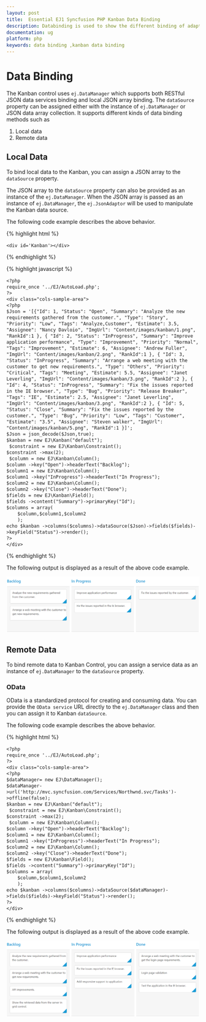 ```yaml
---
layout: post
title:  Essential EJ1 Syncfusion PHP Kanban Data Binding
description: Databinding is used to show the different binding of adaptor section using Syncfusion PHP Kanban component. 
documentation: ug
platform: php
keywords: data binding ,kanban data binding
---
```


# Data Binding  

The Kanban control uses `ej.DataManager` which supports both RESTful JSON data services binding and local JSON array binding. The `dataSource` property can be assigned either with the instance of `ej.DataManager` or JSON data array collection. It supports different kinds of data binding methods such as

1.	Local data
2.	Remote data

## Local Data

To bind local data to the Kanban, you can assign a JSON array to the `dataSource` property.

The JSON array to the `dataSource` property can also be provided as an instance of the `ej.DataManager`. When the JSON array is passed as an instance of `ej.DataManager`, the `ej.JsonAdaptor` will be used to manipulate the Kanban data source.

The following code example describes the above behavior.


{% highlight html %}

    <div id='Kanban'></div> 

{% endhighlight %}

{% highlight javascript %}

    <?php
    require_once '../EJ/AutoLoad.php';
    ?>
    <div class="cols-sample-area">       
    <?php    
    $Json = '[{"Id": 1, "Status": "Open", "Summary": "Analyze the new requirements gathered from the customer.", "Type": "Story", "Priority": "Low", "Tags": "Analyze,Customer", "Estimate": 3.5, "Assignee": "Nancy Davloio", "ImgUrl": "Content/images/kanban/1.png", "RankId":1 }, { "Id": 2, "Status": "InProgress", "Summary": "Improve application performance", "Type": "Improvement", "Priority": "Normal", "Tags": "Improvement", "Estimate": 6, "Assignee": "Andrew Fuller", "ImgUrl": "Content/images/kanban/2.png", "RankId":1 }, { "Id": 3, "Status": "InProgress", "Summary": "Arrange a web meeting with the customer to get new requirements.", "Type": "Others", "Priority": "Critical", "Tags": "Meeting", "Estimate": 5.5, "Assignee": "Janet Leverling", "ImgUrl": "Content/images/kanban/3.png", "RankId":2 }, { "Id": 4, "Status": "InProgress", "Summary": "Fix the issues reported in the IE browser.", "Type": "Bug", "Priority": "Release Breaker", "Tags": "IE", "Estimate": 2.5, "Assignee": "Janet Leverling", "ImgUrl": "Content/images/kanban/3.png", "RankId":2 }, { "Id": 5, "Status": "Close", "Summary": "Fix the issues reported by the customer.", "Type": "Bug", "Priority": "Low", "Tags": "Customer", "Estimate": "3.5", "Assignee": "Steven walker", "ImgUrl": "Content/images/kanban/5.png", "RankId":1 }]';
    $Json = json_decode($Json,true);
    $kanban = new EJ\Kanban("default");    
	 $constraint = new EJ\Kanban\Constraint();
    $constraint ->max(2);
     $column = new EJ\Kanban\Column();
    $column ->key("Open")->headerText("Backlog");
    $column1 = new EJ\Kanban\Column();    
    $column1 ->key("InProgress")->headerText("In Progress");
    $column2 = new EJ\Kanban\Column();
    $column2 ->key("Close")->headerText("Done");
    $fields = new EJ\Kanban\Field();
    $fields ->content("Summary")->primaryKey("Id");
    $columns = array( 
        $column,$column1,$column2
        );    
    echo $kanban ->columns($columns)->dataSource($Json)->fields($fields)->keyField("Status")->render();
    ?>
    </div>

{% endhighlight %}

The following output is displayed as a result of the above code example.

![](Data_Binding_images/Data_Bind_img1.png)

## Remote Data

To bind remote data to Kanban Control, you can assign a service data as an instance of `ej.DataManager` to the `dataSource` property.

### OData

OData is a standardized protocol for creating and consuming data. You can provide the `OData service` URL directly to the `ej.DataManager` class and then you can assign it to Kanban `dataSource`.

The following code example describes the above behavior.

{% highlight html %}

    <?php
    require_once '../EJ/AutoLoad.php';
    ?>
    <div class="cols-sample-area">       
    <?php    
    $dataManager= new EJ\DataManager();
    $dataManager->url('http://mvc.syncfusion.com/Services/Northwnd.svc/Tasks')->offline(false);
    $kanban = new EJ\Kanban("default");    
	 $constraint = new EJ\Kanban\Constraint();
    $constraint ->max(2);
     $column = new EJ\Kanban\Column();
    $column ->key("Open")->headerText("Backlog");
    $column1 = new EJ\Kanban\Column();    
    $column1 ->key("InProgress")->headerText("In Progress");
    $column2 = new EJ\Kanban\Column();
    $column2 ->key("Close")->headerText("Done");
    $fields = new EJ\Kanban\Field();
    $fields ->content("Summary")->primaryKey("Id");
    $columns = array( 
        $column,$column1,$column2
        );    
    echo $kanban ->columns($columns)->dataSource($dataManager)->fields($fields)->keyField("Status")->render();
    ?>
    </div>
    
{% endhighlight %}

The following output is displayed as a result of the above code example.

![](Data_Binding_images/Data_Bind_img2.png)
